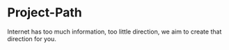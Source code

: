 # Project-Path
Internet has too much information, too little direction, we aim to create that direction for you.
